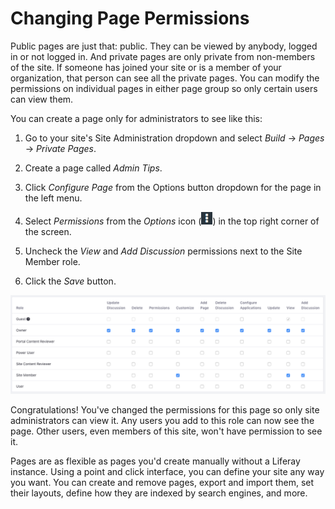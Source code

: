 # Changing Page Permissions [](id=changing-page-permissions)

Public pages are just that: public. They can be viewed by anybody,
logged in or not logged in. And private pages are only private from
non-members of the site. If someone has joined your site or is a member of your
organization, that person can see all the private pages. You can modify the 
permissions on individual pages in either page group so only certain users can 
view them.

You can create a page only for administrators to see like this:

1.  Go to your site's Site Administration dropdown and select *Build*
    &rarr; *Pages* &rarr; *Private Pages*. 

2.  Create a page called *Admin Tips*.

3.  Click *Configure Page* from the Options button dropdown for the page in the
    left menu.

4.  Select *Permissions* from the *Options* icon
    (![Options](../../../../../images/icon-options.png)) in the top right corner of
    the screen.

4.  Uncheck the *View* and *Add Discussion* permissions next to the Site Member
    role.

5.  Click the *Save* button.

![Figure X: The Permissions offer a plethora of options for each role.](../../../../../images/web-content-page-permissions.png)

Congratulations! You've changed the permissions for this page so only site
administrators can view it. Any users you add to this role can now see the page.
Other users, even members of this site, won't have permission to see it.

Pages are as flexible as pages you'd create manually without a Liferay instance.
Using a point and click interface, you can define your site any way you want.
You can create and remove pages, export and import them, set their layouts,
define how they are indexed by search engines, and more.
